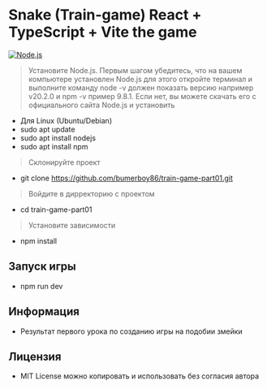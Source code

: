 # Snake (Train-game) React + TypeScript + Vite the game

[![Node.js](https://img.shields.io/badge/Node.js-v20.2.0.-green)](https://nodejs.org/ru)

> Установите Node.js. Первым шагом убедитесь, что на вашем компьютере установлен Node.js для этого откройте терминал и выполните команду node -v должен показать версию например v20.2.0 и npm -v пример 9.8.1. Если нет, вы можете скачать его с официального сайта Node.js и установить

- Для Linux (Ubuntu/Debian)
- sudo apt update
- sudo apt install nodejs
- sudo apt install npm

> Склонируйте проект

- git clone https://github.com/bumerboy86/train-game-part01.git

> Войдите в дирректорию с проектом

- cd train-game-part01

> Установите зависимости

- npm install

## Запуск игры

- npm run dev

## Информация

- Результат первого урока по созданию игры на подобии змейки

## Лицензия

- MIT License можно копировать и использовать без согласия автора

